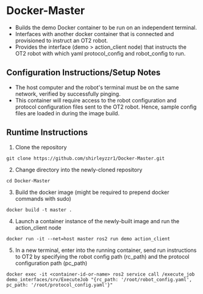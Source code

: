 # Docker-Master

- Builds the demo Docker container to be run on an independent terminal.
- Interfaces with another docker container that is connected and provisioned to instruct an OT2 robot.
- Provides the interface (demo > action_client node) that instructs the OT2 robot with which yaml protocol_config and robot_config to run.  

## Configuration Instructions/Setup Notes

- The host computer and the robot's terminal must be on the same network, verified by successfully pinging.
- This container will require access to the robot configuration and protocol configuration files sent to the OT2 robot. Hence, sample config files are loaded in during the image build.

## Runtime Instructions

1. Clone the repository

```git clone https://github.com/shirleyzzr1/Docker-Master.git```

2. Change directory into the newly-cloned repository

```cd Docker-Master```

3. Build the docker image (might be required to prepend docker commands with sudo)

```docker build -t master .``` 

4. Launch a container instance of the newly-built image and run the action_client node

```docker run -it --net=host master ros2 run demo action_client```

5. In a new terminal, enter into the running container, send run instructions to OT2 by specifying the robot config path (rc_path) and the protocol configuration path (pc_path)

```docker exec -it <container-id-or-name> ros2 service call /execute_job demo_interfaces/srv/ExecuteJob "{rc_path: '/root/robot_config.yaml', pc_path: '/root/protocol_config.yaml'}"```